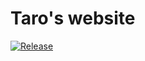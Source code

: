 # Taro's website

[![Release](https://github.com/cake-lier/taro-website/actions/workflows/release.yml/badge.svg?branch=main)](https://github.com/cake-lier/taro-website/actions/workflows/release.yml)
